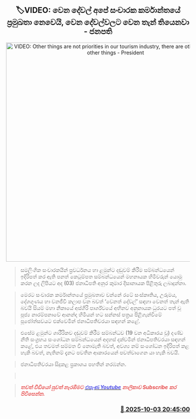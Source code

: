 <p align='center'><b><h2 align='center' title='VIDEO: Other things are not priorities in our tourism industry, there are other places for other things - President'>🏷VIDEO: වෙන දේවල් අපේ සංචාරක කර්මාන්තයේ ප්‍රමුඛතා නෙවෙයි, වෙන දේවල්වලට වෙන තැන් තියෙනවා - ජනපති</h2></b></p>
<p align='center'><img src='https://helakuru.sgp1.cdn.digitaloceanspaces.com/esana/images/lib/anura-maligawa-kandy.jpg' width='600' alt='VIDEO: Other things are not priorities in our tourism industry, there are other places for other things - President'></p>

> සමලිංගික සංචාරකයින් ප්‍රවර්ධනය හා ළමුන්ට දඬුවම් කිරීම සම්බන්ධයෙන් ඉදිරිපත් කර ඇති පනත් කෙටුම්පත සම්බන්ධයෙන් මහනායක හිමිවරුන් යොමු කරන ලද ලිපියට අද (03) ජනාධිපති අනුර කුමාර දිසානායක පිළිතුරු ලබාදුන්නා.

> මෙරට සංචාරක කර්මාන්තයේ ප්‍රමුඛතාව වන්නේ ර‍ටේ සංස්කෘතිය, උරුමය, දේශගුණය හා වනජීවි කලාප වන බවත් ‘වෙනත් දේවල්’ ‍සඳහා වෙනත් තැන් ඇති බවයි සියම් මහා නිකායේ අස්ගිරි පාර්ශ්වයේ අභිනව අනුනායක ධුරයට පත් වූ පූජ්‍ය නාරම්පනාවේ ආනන්ද හිමියන් හට සන්නස් පත්‍රය පිළිගැන්වීමේ පූජෝත්සවයට එක්වෙමින් ජනාධිපතිවරයා සඳහන් කළේ.

> එසේම ළමුන්ට ශාරීරිකව දඬුවම් කිරීම සම්බන්ධව (19 වන අධිකාරය වූ) දණ්ඩ නීති සංග්‍රහය සංශෝධන සම්බන්ධයෙන් අදහස් දක්වමින් ජනාධිපතිවරයා සඳහන් කළේ, එය තවමත් සම්මත වී නොමැති බවත්, අවශ්‍ය නම් සංශෝධන ඉදිරිපත් කළ හැකි බවත්, නැතිනම් දැනට පවතින ආකාරයෙන් පවත්වාගෙන යා හැකි බවයි.

> ජනාධිපතිවරයා සිදුකළ ප්‍රකාශය පහතින් නරඹන්න.

>  

> <span style='color:#e64d4d'><em><strong>තවත් වීඩියෝ පුවත් නැරඹීමට </strong></em></span><a href='https://youtube.com/@esanamedia?si=UZCWEZmqFcpzlvdV'><span style='color:#4d4de6'><em><strong>එසැණ Youtube</strong></em></span></a><span style='color:#e64d4d'><em><strong> නාලිකාව Subscribe කර පිවිසෙන්න.</strong></em></span>



<h3 align='right'><a href='https://www.helakuru.lk/esana/p/114222/'>📅 2025-10-03 20:45:00</a></h3>
